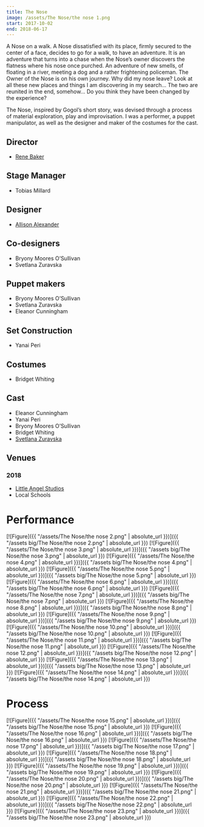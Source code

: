 ```yaml
---
title: The Nose
image: /assets/The Nose/the nose 1.png
start: 2017-10-02
end: 2018-06-17
---
```


<!-- this is a potential header item: background: "image" -->

A Nose on a walk.
A Nose dissatisfied with its place, firmly secured to the center of a face, decides to go for a walk, to have an adventure. It is an adventure that turns into a chase when the Nose’s owner discovers the flatness where his nose once purched. An adventure of new smells, of floating in a river, meeting a dog and a rather frightening policeman. The Owner of the Nose is on his own journey. Why did my nose leave? Look at all these new places and things I am discovering in my search...
The two are reunited in the end, somehow... Do you think they have been changed by the experience?

The Nose, inspired by Gogol’s short story, was devised through a process of material exploration, play and improvisation.
I was a performer, a puppet manipulator, as well as the designer and maker of the costumes for the cast.

## Director

- [Rene Baker](https://renebaker.org)

## Stage Manager

- Tobias Millard

## Designer

- [Allison Alexander](http://www.alisonalexander.com)

## Co-designers

- Bryony Moores O’Sullivan
- Svetlana Zuravska

## Puppet makers

- Bryony Moores O’Sullivan
- Svetlana Zuravska
- Eleanor Cunningham

## Set Construction

- Yanai Peri

## Costumes

- Bridget Whiting

## Cast

- Eleanor Cunningham
- Yanai Peri
- Bryony Moores O’Sullivan
- Bridget Whiting
- [Svetlana Zuravska](http://lanadesignooak.co.uk/index.html)

## Venues

### 2018

- [Little Angel Studios](https://littleangeltheatre.com)
- Local Schools

# Performance

[![Figure]({{ "/assets/The Nose/the nose 2.png" | absolute_url }})]({{ "/assets big/The Nose/the nose 2.png" | absolute_url }})
[![Figure]({{ "/assets/The Nose/the nose 3.png" | absolute_url }})]({{ "/assets big/The Nose/the nose 3.png" | absolute_url }})
[![Figure]({{ "/assets/The Nose/the nose 4.png" | absolute_url }})]({{ "/assets big/The Nose/the nose 4.png" | absolute_url }})
[![Figure]({{ "/assets/The Nose/the nose 5.png" | absolute_url }})]({{ "/assets big/The Nose/the nose 5.png" | absolute_url }})
[![Figure]({{ "/assets/The Nose/the nose 6.png" | absolute_url }})]({{ "/assets big/The Nose/the nose 6.png" | absolute_url }})
[![Figure]({{ "/assets/The Nose/the nose 7.png" | absolute_url }})]({{ "/assets big/The Nose/the nose 7.png" | absolute_url }})
[![Figure]({{ "/assets/The Nose/the nose 8.png" | absolute_url }})]({{ "/assets big/The Nose/the nose 8.png" | absolute_url }})
[![Figure]({{ "/assets/The Nose/the nose 9.png" | absolute_url }})]({{ "/assets big/The Nose/the nose 9.png" | absolute_url }})
[![Figure]({{ "/assets/The Nose/the nose 10.png" | absolute_url }})]({{ "/assets big/The Nose/the nose 10.png" | absolute_url }})
[![Figure]({{ "/assets/The Nose/the nose 11.png" | absolute_url }})]({{ "/assets big/The Nose/the nose 11.png" | absolute_url }})
[![Figure]({{ "/assets/The Nose/the nose 12.png" | absolute_url }})]({{ "/assets big/The Nose/the nose 12.png" | absolute_url }})
[![Figure]({{ "/assets/The Nose/the nose 13.png" | absolute_url }})]({{ "/assets big/The Nose/the nose 13.png" | absolute_url }})
[![Figure]({{ "/assets/The Nose/the nose 14.png" | absolute_url }})]({{ "/assets big/The Nose/the nose 14.png" | absolute_url }})

# Process

[![Figure]({{ "/assets/The Nose/the nose 15.png" | absolute_url }})]({{ "/assets big/The Nose/the nose 15.png" | absolute_url }})
[![Figure]({{ "/assets/The Nose/the nose 16.png" | absolute_url }})]({{ "/assets big/The Nose/the nose 16.png" | absolute_url }})
[![Figure]({{ "/assets/The Nose/the nose 17.png" | absolute_url }})]({{ "/assets big/The Nose/the nose 17.png" | absolute_url }})
[![Figure]({{ "/assets/The Nose/the nose 18.png" | absolute_url }})]({{ "/assets big/The Nose/the nose 18.png" | absolute_url }})
[![Figure]({{ "/assets/The Nose/the nose 19.png" | absolute_url }})]({{ "/assets big/The Nose/the nose 19.png" | absolute_url }})
[![Figure]({{ "/assets/The Nose/the nose 20.png" | absolute_url }})]({{ "/assets big/The Nose/the nose 20.png" | absolute_url }})
[![Figure]({{ "/assets/The Nose/the nose 21.png" | absolute_url }})]({{ "/assets big/The Nose/the nose 21.png" | absolute_url }})
[![Figure]({{ "/assets/The Nose/the nose 22.png" | absolute_url }})]({{ "/assets big/The Nose/the nose 22.png" | absolute_url }})
[![Figure]({{ "/assets/The Nose/the nose 23.png" | absolute_url }})]({{ "/assets big/The Nose/the nose 23.png" | absolute_url }})
